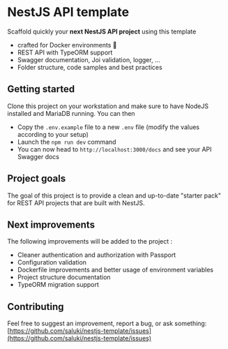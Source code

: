 
NestJS API template
===

Scaffold quickly your **next NestJS API project** using this template

- crafted for Docker environments :whale:
- REST API with TypeORM support
- Swagger documentation, Joi validation, logger, ...
- Folder structure, code samples and best practices

Getting started
---

Clone this project on your workstation and make sure to have NodeJS installed and MariaDB running. You can then

- Copy the `.env.example` file to a new `.env` file (modify the values according to your setup)
- Launch the `npm run dev` command
- You can now head to `http://localhost:3000/docs` and see your API Swagger docs 

Project goals
---

The goal of this project is to provide a clean and up-to-date "starter pack" for REST API projects that are built with NestJS.

Next improvements
---

The following improvements will be added to the project : 

- Cleaner authentication and authorization with Passport
- Configuration validation
- Dockerfile improvements and better usage of environment variables
- Project structure documentation
- TypeORM migration support

Contributing
---

Feel free to suggest an improvement, report a bug, or ask something: [https://github.com/saluki/nestjs-template/issues](https://github.com/saluki/nestjs-template/issues)